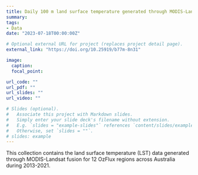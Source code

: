 ```yaml
---
title: Daily 100 m land surface temperature generated through MODIS-Landsat fusion
summary:
tags:
- Data
date: "2023-07-18T00:00:00Z"

# Optional external URL for project (replaces project detail page).
external_link: "https://doi.org/10.25919/b77m-8n31"

image:
  caption:
  focal_point:

url_code: ""
url_pdf: ""
url_slides: ""
url_video: ""

# Slides (optional).
#   Associate this project with Markdown slides.
#   Simply enter your slide deck's filename without extension.
#   E.g. `slides = "example-slides"` references `content/slides/example-slides.md`.
#   Otherwise, set `slides = ""`.
# slides: example
---
```


This collection contains the land surface temperature (LST) data generated through MODIS-Landsat fusion for 12 OzFlux regions across Australia during 2013-2021. 
